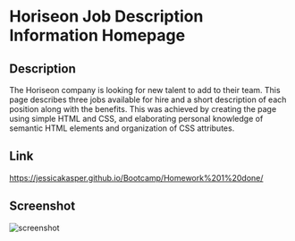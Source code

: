 #  Horiseon Job Description Information Homepage

## Description
 
 The Horiseon company is looking for new talent to add to their team. This page describes three jobs available for hire and a short description of each position along with the benefits. This was achieved by creating the page using simple HTML and CSS, and elaborating personal knowledge of semantic HTML elements and organization of CSS attributes.

 ## Link

 https://jessicakasper.github.io/Bootcamp/Homework%201%20done/ 

 ## Screenshot
 ![screenshot](https://i.imgur.com/yxTF2Mx.png)

